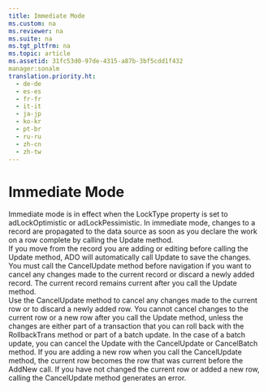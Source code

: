 ```yaml
---
title: Immediate Mode
ms.custom: na
ms.reviewer: na
ms.suite: na
ms.tgt_pltfrm: na
ms.topic: article
ms.assetid: 31fc53d0-97de-4315-a87b-3bf5cdd1f432
manager:sonalm
translation.priority.ht: 
  - de-de
  - es-es
  - fr-fr
  - it-it
  - ja-jp
  - ko-kr
  - pt-br
  - ru-ru
  - zh-cn
  - zh-tw
---
```

# Immediate Mode
<?xml version="1.0" encoding="utf-8"?>
<developerConceptualDocument xmlns="http://ddue.schemas.microsoft.com/authoring/2003/5" xmlns:xlink="http://www.w3.org/1999/xlink" xmlns:xsi="http://www.w3.org/2001/XMLSchema-instance" xsi:schemaLocation="http://ddue.schemas.microsoft.com/authoring/2003/5 http://dduestorage.blob.core.windows.net/ddueschema/developer.xsd">
  <introduction>
    <para>Immediate mode is in effect when the <legacyBold>LockType</legacyBold> property is set to <legacyBold>adLockOptimistic</legacyBold> or <legacyBold>adLockPessimistic</legacyBold>. In immediate mode, changes to a record are propagated to the data source as soon as you declare the work on a row complete by calling the <legacyBold>Update</legacyBold> method.</para>
  </introduction>
  <section>
    <title>Calling Update</title>
    <content>
      <para>If you move from the record you are adding or editing before calling the <legacyBold>Update</legacyBold> method, ADO will automatically call <legacyBold>Update</legacyBold> to save the changes. You must call the <legacyBold>CancelUpdate</legacyBold> method before navigation if you want to cancel any changes made to the current record or discard a newly added record.</para>
      <para>The current record remains current after you call the <legacyBold>Update</legacyBold> method.</para>
    </content>
  </section>
  <section>
    <title>CancelUpdate</title>
    <content>
      <para>Use the <legacyBold>CancelUpdate</legacyBold> method to cancel any changes made to the current row or to discard a newly added row. You cannot cancel changes to the current row or a new row after you call the <legacyBold>Update</legacyBold> method, unless the changes are either part of a transaction that you can roll back with the <legacyBold>RollbackTrans</legacyBold> method or part of a batch update. In the case of a batch update, you can cancel the <legacyBold>Update</legacyBold> with the <legacyBold>CancelUpdate</legacyBold> or <legacyBold>CancelBatch</legacyBold> method.</para>
      <para>If you are adding a new row when you call the <legacyBold>CancelUpdate</legacyBold> method, the current row becomes the row that was current before the <legacyBold>AddNew</legacyBold> call.</para>
      <para>If you have not changed the current row or added a new row, calling the <legacyBold>CancelUpdate</legacyBold> method generates an error.</para>
    </content>
  </section>
  <relatedTopics />
</developerConceptualDocument>
